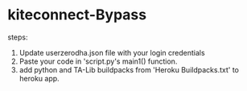 # kiteconnect-Bypass
steps:
1. Update userzerodha.json file with your login credentials
2. Paste your code in 'script.py's main1() function.
3. add python and TA-Lib buildpacks from 'Heroku Buildpacks.txt' to heroku app.